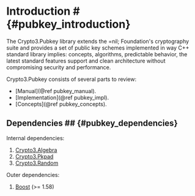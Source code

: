 # Introduction # {#pubkey_introduction}

The Crypto3.Pubkey library extends the =nil; Foundation's cryptography suite and provides a set of public key schemes
implemented in way C++ standard library implies: concepts, algorithms, predictable behavior, the latest standard
features support and clean architecture without compromising security and performance.

Crypto3.Pubkey consists of several parts to review:

* [Manual](@ref pubkey_manual).
* [Implementation](@ref pubkey_impl).
* [Concepts](@ref pubkey_concepts).

## Dependencies ## {#pubkey_dependencies}

Internal dependencies:

1. [Crypto3.Algebra](https://github.com/NilFoundation/crypto3-algebra.git)
2. [Crypto3.Pkpad](https://github.com/NilFoundation/crypto3-pkpad.git)
2. [Crypto3.Random](https://github.com/NilFoundation/crypto3-random.git)

Outer dependencies:

1. [Boost](https://boost.org) (>= 1.58)
